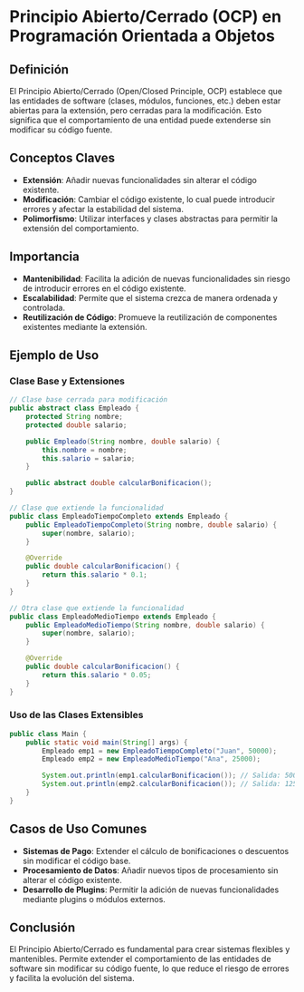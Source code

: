 # Principio Abierto/Cerrado (OCP) en Programación Orientada a Objetos

## Definición
El Principio Abierto/Cerrado (Open/Closed Principle, OCP) establece que las entidades de software (clases, módulos, funciones, etc.) deben estar abiertas para la extensión, pero cerradas para la modificación. Esto significa que el comportamiento de una entidad puede extenderse sin modificar su código fuente.

## Conceptos Claves
- **Extensión**: Añadir nuevas funcionalidades sin alterar el código existente.
- **Modificación**: Cambiar el código existente, lo cual puede introducir errores y afectar la estabilidad del sistema.
- **Polimorfismo**: Utilizar interfaces y clases abstractas para permitir la extensión del comportamiento.

## Importancia
- **Mantenibilidad**: Facilita la adición de nuevas funcionalidades sin riesgo de introducir errores en el código existente.
- **Escalabilidad**: Permite que el sistema crezca de manera ordenada y controlada.
- **Reutilización de Código**: Promueve la reutilización de componentes existentes mediante la extensión.

## Ejemplo de Uso
### Clase Base y Extensiones
```java
// Clase base cerrada para modificación
public abstract class Empleado {
    protected String nombre;
    protected double salario;

    public Empleado(String nombre, double salario) {
        this.nombre = nombre;
        this.salario = salario;
    }

    public abstract double calcularBonificacion();
}

// Clase que extiende la funcionalidad
public class EmpleadoTiempoCompleto extends Empleado {
    public EmpleadoTiempoCompleto(String nombre, double salario) {
        super(nombre, salario);
    }

    @Override
    public double calcularBonificacion() {
        return this.salario * 0.1;
    }
}

// Otra clase que extiende la funcionalidad
public class EmpleadoMedioTiempo extends Empleado {
    public EmpleadoMedioTiempo(String nombre, double salario) {
        super(nombre, salario);
    }

    @Override
    public double calcularBonificacion() {
        return this.salario * 0.05;
    }
}
```

### Uso de las Clases Extensibles
```java
public class Main {
    public static void main(String[] args) {
        Empleado emp1 = new EmpleadoTiempoCompleto("Juan", 50000);
        Empleado emp2 = new EmpleadoMedioTiempo("Ana", 25000);

        System.out.println(emp1.calcularBonificacion()); // Salida: 5000.0
        System.out.println(emp2.calcularBonificacion()); // Salida: 1250.0
    }
}
```

## Casos de Uso Comunes
- **Sistemas de Pago**: Extender el cálculo de bonificaciones o descuentos sin modificar el código base.
- **Procesamiento de Datos**: Añadir nuevos tipos de procesamiento sin alterar el código existente.
- **Desarrollo de Plugins**: Permitir la adición de nuevas funcionalidades mediante plugins o módulos externos.

## Conclusión
El Principio Abierto/Cerrado es fundamental para crear sistemas flexibles y mantenibles. Permite extender el comportamiento de las entidades de software sin modificar su código fuente, lo que reduce el riesgo de errores y facilita la evolución del sistema.